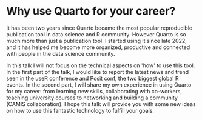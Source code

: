 # Why use Quarto for your career?

It has been two years since Quarto became the most popular reproducible publication tool in data science and R community. However Quarto is so much more than just a publication tool. I started using it since late 2022, and it has helped me become more organized, productive and connected with people in the data science community.

In this talk I will not focus on the technical aspects on 'how' to use this tool. In the first part of the talk, I would like to report the latest news and trend seen in the useR conference and Posit conf, the two biggest global R events. In the second part, I will share my own experience in using Quarto for my career: from learning new skills, collaborating with co-workers, teaching university courses to networking and building a community (CAMIS collaboration). I hope this talk will provide you with some new ideas on how to use this fantastic technology to fulfill your goals. 
